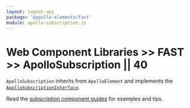 ```yaml
---
layout: layout-api
package: '@apollo-elements/fast'
module: apollo-subscription.js
---
```

<!-- ----------------------------------------------------------------------------------------
     Welcome! This file includes automatically generated API documentation.
     To edit the docs that appear within, find the original source file under `packages/*`,
     corresponding to the package name and module in this YAML front-matter block.
     Thank you for your interest in Apollo Elements 😁
------------------------------------------------------------------------------------------ -->

# Web Component Libraries >> FAST >> ApolloSubscription || 40

`ApolloSubscription` inherits from `ApolloElement` and implements the [`ApolloSubscriptionInterface`](/api/core/interfaces/subscription/).

Read the [subscription component guides](../../../../guides/usage/subscriptions/) for examples and tips.
